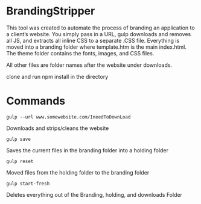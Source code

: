 # BrandingStripper

This tool was created to automate the process of branding an application to a client’s website. 
You simply pass in a URL, gulp downloads and removes all JS, and extracts all inline CSS to a separate .CSS file.
Everything is moved into a branding folder where template.htm is the main index.html. The theme folder contains the fonts, images, and CSS files.

All other files are folder names after the website under downloads.

clone and run npm install in the directory

# Commands

```
gulp --url www.somewebsite.com/IneedToDownLoad
```
Downloads and strips/cleans the website


```
gulp save
```
Saves the current files in the branding folder into a holding folder


```
gulp reset
```
Moved files from the holding folder to the branding folder


```
gulp start-fresh
```
Deletes everything out of the Branding, holding, and downloads Folder

